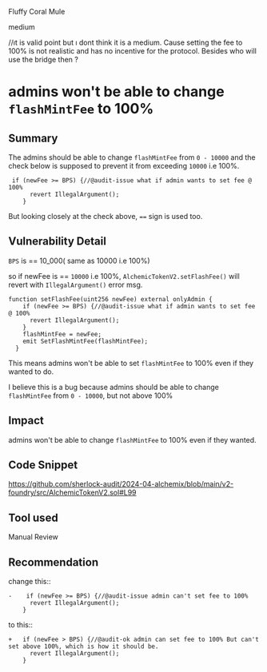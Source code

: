 Fluffy Coral Mule

medium

//ıt is valid point but ı dont think it is a medium. Cause setting the fee to 100% is not realistic and has no incentive for the protocol. Besides who will use the bridge then ?
# admins won't be able to change `flashMintFee` to 100%

## Summary
The admins should be able to change `flashMintFee` from `0 - 10000` and the check below is supposed to prevent it from exceeding `10000` i.e 100%.
```solidity
 if (newFee >= BPS) {//@audit-issue what if admin wants to set fee @ 100%
      revert IllegalArgument();
    }
```

But looking closely at the check above, `==` sign is used too. 

## Vulnerability Detail
`BPS` is ==  10_000( same as 10000 i.e 100%)

so if newFee is == `10000` i.e 100%, `AlchemicTokenV2.setFlashFee()` will revert with `IllegalArgument()` error msg.

```solidity
function setFlashFee(uint256 newFee) external onlyAdmin {
    if (newFee >= BPS) {//@audit-issue what if admin wants to set fee @ 100%
      revert IllegalArgument();
    }
    flashMintFee = newFee;
    emit SetFlashMintFee(flashMintFee);
  }
```

This means admins won't be able to set `flashMintFee` to 100% even if they wanted to do. 

I believe this is a bug because admins should be able to change `flashMintFee` from `0 - 10000`, but not above 100%

## Impact
admins won't be able to change `flashMintFee` to 100% even if they wanted.
## Code Snippet
https://github.com/sherlock-audit/2024-04-alchemix/blob/main/v2-foundry/src/AlchemicTokenV2.sol#L99
## Tool used

Manual Review

## Recommendation
change this::
```solidity
-    if (newFee >= BPS) {//@audit-issue admin can't set fee to 100%
      revert IllegalArgument();
    }
```

to this:: 
```solidity
+   if (newFee > BPS) {//@audit-ok admin can set fee to 100% But can't set above 100%, which is how it should be.
      revert IllegalArgument();
    }
```
